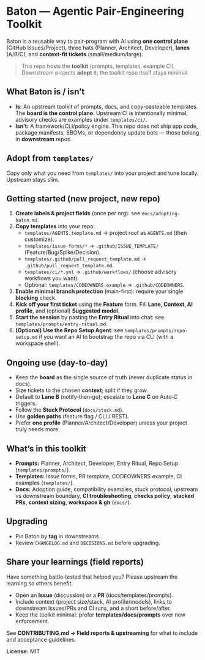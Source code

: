 # Baton — Agentic Pair‑Engineering Toolkit

Baton is a reusable way to pair‑program with AI using **one control plane** (GitHub Issues/Project), three hats (Planner, Architect, Developer), **lanes** (A/B/C), and **context‑fit tickets** (small/medium/large).

> This repo hosts the **toolkit** (prompts, templates, example CI). Downstream projects **adopt** it; the toolkit repo itself stays minimal.

## What Baton is / isn’t
- **Is:** An upstream toolkit of prompts, docs, and copy‑pasteable templates. The **board is the control plane**. Upstream CI is intentionally minimal; advisory checks are examples under `templates/ci/`.
- **Isn’t:** A framework/CLI/policy engine. This repo does not ship app code, package manifests, SBOMs, or dependency update bots — those belong in **downstream** repos.

## Adopt from `templates/`
Copy only what you need from `templates/` into your project and tune locally. Upstream stays slim.

## Getting started (new project, new repo)

1. **Create labels & project fields** (once per org): see `docs/adopting-baton.md`.
2. **Copy templates** into your repo:
   - `templates/AGENTS.template.md` → project root as `AGENTS.md` (then customize).
   - `templates/issue-forms/*` → `.github/ISSUE_TEMPLATE/` (Feature/Bug/Spike/Decision).
   - `templates/.github/pull_request_template.md` → `.github/pull_request_template.md`.
   - `templates/ci/*.yml` → `.github/workflows/` (choose advisory workflows you want).
   - Optional: `templates/CODEOWNERS.example` → `.github/CODEOWNERS`.
3. **Enable minimal branch protection** (main-first): require your single **blocking** check.
4. **Kick off your first ticket** using the **Feature** form. Fill **Lane, Context, AI profile**, and (optional) **Suggested model**.
5. **Start the session** by pasting the **Entry Ritual** into chat: see `templates/prompts/entry-ritual.md`.
6. **(Optional) Use the Repo Setup Agent**: see `templates/prompts/repo-setup.md` if you want an AI to bootstrap the repo via CLI (with a workspace shell).

## Ongoing use (day-to-day)
- Keep the **board** as the single source of truth (never duplicate status in docs).
- Size tickets to the chosen **context**; split if they grow.
- Default to **Lane B** (notify‑then‑go); escalate to **Lane C** on Auto‑C triggers.
- Follow the **Stuck Protocol** (`docs/stuck.md`).
- Use **golden paths** (feature flag / CLI / REST).
- Prefer **one profile** (Planner/Architect/Developer) unless your project truly needs more.

## What’s in this toolkit
- **Prompts:** Planner, Architect, Developer, Entry Ritual, Repo Setup (`templates/prompts/`).
- **Templates:** Issue forms, PR template, CODEOWNERS example, CI examples (`templates/`).
- **Docs:** Adoption guide, compatibility examples, stuck protocol, upstream vs downstream boundary, **CI troubleshooting**, **checks policy**, **stacked PRs**, **context sizing**, **workspace & gh** (`docs/`).

## Upgrading
- Pin Baton by **tag** in downstreams.
- Review `CHANGELOG.md` and `DECISIONS.md` before upgrading.

## Share your learnings (field reports)
Have something battle‑tested that helped you? Please upstream the learning so others benefit.

- Open an **Issue** (discussion) or a **PR** (docs/templates/prompts).
- Include context (project size/stack, AI profile/models), links to downstream Issues/PRs and CI runs, and a short before/after.
- Keep the toolkit minimal: prefer **templates/docs/prompts** over new enforcement.

See **CONTRIBUTING.md → Field reports & upstreaming** for what to include and acceptance guidelines.

**License:** MIT
